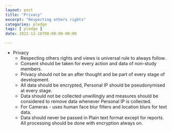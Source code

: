 ```yaml
---
layout: post
title: "Privacy"
excerpt: "Respecting others rights"
categories: pledge
tags: [ pledge ]
date: 2022-12-16T00:00:00-00:00

---
```


* Privacy
  * Respecting others rights and views is universal rule to always follow.
  * Consent should be taken for every action and data of non-study members.
  * Privacy should not be an after thought and be part of every stage of development.
  * All data should be encrypted, Personal IP should be pseudonymised at every stage. 
  * Data should not be collected unwillingly and measures should be considered to remove data whenever Personal IP is collected.
  * For Cameras - uses human face blur filters and location blurs for text data.
  * Data should never be passed in Plain text format except for reports. All processing should be done with encryption always on.